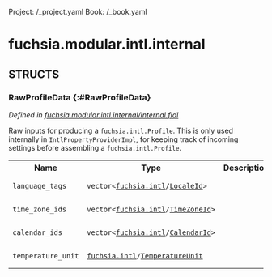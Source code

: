 Project: /_project.yaml
Book: /_book.yaml

# fuchsia.modular.intl.internal




## **STRUCTS**

### RawProfileData {:#RawProfileData}
*Defined in [fuchsia.modular.intl.internal/internal.fidl](https://fuchsia.googlesource.com/fuchsia/+/master/src/modular/bin/basemgr/intl_property_provider_impl/internal.fidl#12)*



 Raw inputs for producing a `fuchsia.intl.Profile`. This is only used internally in
 `IntlPropertyProviderImpl`, for keeping track of incoming settings before assembling a
 `fuchsia.intl.Profile`.


<table>
    <tr><th>Name</th><th>Type</th><th>Description</th><th>Default</th></tr><tr>
            <td><code>language_tags</code></td>
            <td>
                <code>vector&lt;<a class='link' href='../fuchsia.intl/index.html'>fuchsia.intl</a>/<a class='link' href='../fuchsia.intl/index.html#LocaleId'>LocaleId</a>&gt;</code>
            </td>
            <td></td>
            <td>No default</td>
        </tr><tr>
            <td><code>time_zone_ids</code></td>
            <td>
                <code>vector&lt;<a class='link' href='../fuchsia.intl/index.html'>fuchsia.intl</a>/<a class='link' href='../fuchsia.intl/index.html#TimeZoneId'>TimeZoneId</a>&gt;</code>
            </td>
            <td></td>
            <td>No default</td>
        </tr><tr>
            <td><code>calendar_ids</code></td>
            <td>
                <code>vector&lt;<a class='link' href='../fuchsia.intl/index.html'>fuchsia.intl</a>/<a class='link' href='../fuchsia.intl/index.html#CalendarId'>CalendarId</a>&gt;</code>
            </td>
            <td></td>
            <td>No default</td>
        </tr><tr>
            <td><code>temperature_unit</code></td>
            <td>
                <code><a class='link' href='../fuchsia.intl/index.html'>fuchsia.intl</a>/<a class='link' href='../fuchsia.intl/index.html#TemperatureUnit'>TemperatureUnit</a></code>
            </td>
            <td></td>
            <td>No default</td>
        </tr>
</table>













